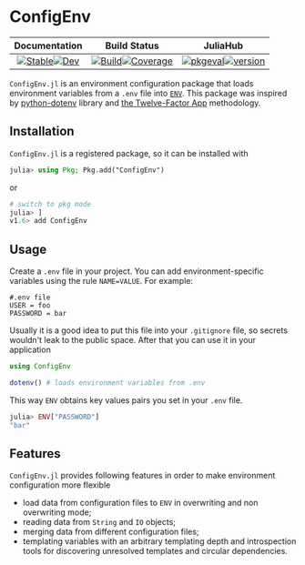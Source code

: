 # ConfigEnv

|                                                                                                  **Documentation**                                                                                                  |                                                                                                                          **Build Status**                                                                                                                          |                                                                                                          **JuliaHub**                                                                                                          |
|:-------------------------------------------------------------------------------------------------------------------------------------------------------------------------------------------------------------------:|:------------------------------------------------------------------------------------------------------------------------------------------------------------------------------------------------------------------------------------------------------------------:|:------------------------------------------------------------------------------------------------------------------------------------------------------------------------------------------------------------------------------:|
| [![Stable](https://img.shields.io/badge/docs-stable-blue.svg)](https://Arkoniak.github.io/ConfigEnv.jl/stable)[![Dev](https://img.shields.io/badge/docs-dev-blue.svg)](https://Arkoniak.github.io/ConfigEnv.jl/dev) | [![Build](https://github.com/Arkoniak/ConfigEnv.jl/workflows/CI/badge.svg)](https://github.com/Arkoniak/ConfigEnv.jl/actions)[![Coverage](https://codecov.io/gh/Arkoniak/ConfigEnv.jl/branch/master/graph/badge.svg)](https://codecov.io/gh/Arkoniak/ConfigEnv.jl) | [![pkgeval](https://juliahub.com/docs/ConfigEnv/pkgeval.svg)](https://juliahub.com/ui/Packages/ConfigEnv/y83nC)[![version](https://juliahub.com/docs/ConfigEnv/version.svg)](https://juliahub.com/ui/Packages/ConfigEnv/y83nC) |

`ConfigEnv.jl` is an environment configuration package that loads environment variables from a `.env` file into [`ENV`](https://docs.julialang.org/en/latest/manual/environment-variables/). This package was inspired by [python-dotenv](https://github.com/theskumar/python-dotenv) library and [the Twelve-Factor App](https://12factor.net/config) methodology.

## Installation

`ConfigEnv.jl` is a registered package, so it can be installed with

```julia
julia> using Pkg; Pkg.add("ConfigEnv")
```

or

```julia
# switch to pkg mode
julia> ] 
v1.6> add ConfigEnv
```

## Usage
Create a `.env` file in your project. You can add environment-specific variables using the rule `NAME=VALUE`.
For example:

```
#.env file
USER = foo
PASSWORD = bar
```
Usually it is a good idea to put this file into your `.gitignore` file, so secrets wouldn't leak to the public space. After that you can use it in your application

```julia
using ConfigEnv

dotenv() # loads environment variables from .env
```

This way `ENV` obtains key values pairs you set in your `.env` file.

```julia
julia> ENV["PASSWORD"]
"bar"
```

## Features

`ConfigEnv.jl` provides following features in order to make environment configuration more flexible

- load data from configuration files to `ENV` in overwriting and non overwriting mode;
- reading data from `String` and `IO` objects;
- merging data from different configuration files;
- templating variables with an arbitrary templating depth and introspection tools for discovering unresolved templates and circular dependencies.
